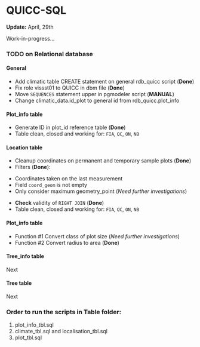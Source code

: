QUICC-SQL
=========
**Update:** April, 29th 

Work-in-progress...

### TODO on Relational database

#### General

- Add climatic table CREATE statement on general rdb_quicc script (**Done**)
- Fix role vissst01 to QUICC in dbm file (**Done**)
- Move `SEQUENCES` statement upper in pgmodeler script (**MANUAL**) 
- Change climatic_data.id_plot to general id from rdb_quicc.plot_info

#### Plot_info table

- Generate ID in plot_id reference table (**Done**)
- Table clean, closed and working for: `FIA`, `QC`, `ON`, `NB`

#### Location table

- Cleanup coordinates on permanent and temporary sample plots  (**Done**)
- Filters (**Done**): 
 * Coordinates taken on the last measurement
 * Field `coord_geom` is not empty
 * Only consider maximum geometry_point (*Need further investigations*)
- **Check** validity of `RIGHT JOIN` (**Done**)
- Table clean, closed and working for: `FIA`, `QC`, `ON`, `NB`

#### Plot_info table

- Function #1 Convert class of plot size (*Need further investigations*)
- Function #2 Convert radius to area (**Done**)

#### Tree_info table

Next

#### Tree table

Next

### Order to run the scripts in Table folder:

1. plot_info_tbl.sql
2. climate_tbl.sql and localisation_tbl.sql
3. plot_tbl.sql
